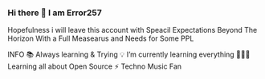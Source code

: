### Hi there 👋 I am Error257 

Hopefulness i will leave this account with Speacil Expectations Beyond The Horizon With a Full Measearus and Needs for Some PPL

  INFO
📚 Always learning & Trying 
💡 I’m currently learning everything
👨🏻‍💻 Learning all about Open Source
⚡️ Techno Music Fan
 
